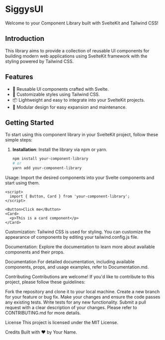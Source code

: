 # SiggysUI

Welcome to your Component Library built with SvelteKit and Tailwind CSS!

## Introduction

This library aims to provide a collection of reusable UI components for building modern web applications using SvelteKit framework with the styling powered by Tailwind CSS.

## Features

- 🚀 Reusable UI components crafted with Svelte.
- 🎨 Customizable styles using Tailwind CSS.
- 📦 Lightweight and easy to integrate into your SvelteKit projects.
- 🧩 Modular design for easy expansion and maintenance.

## Getting Started

To start using this component library in your SvelteKit project, follow these simple steps:

1. **Installation**: Install the library via npm or yarn.
   ```bash
   npm install your-component-library
   # or
   yarn add your-component-library
Usage: Import the desired components into your Svelte components and start using them.

```
<script>
  import { Button, Card } from 'your-component-library';
</script>

<Button>Click me</Button>
<Card>
  <p>This is a card component</p>
</Card>
```
Customization: Tailwind CSS is used for styling. You can customize the appearance of components by editing your tailwind.config.js file.

Documentation: Explore the documentation to learn more about available components and their props.

Documentation
For detailed documentation, including available components, props, and usage examples, refer to Documentation.md.

Contributing
Contributions are welcome! If you'd like to contribute to this project, please follow these guidelines:

Fork the repository and clone it to your local machine.
Create a new branch for your feature or bug fix.
Make your changes and ensure the code passes any existing tests.
Write tests for any new functionality.
Submit a pull request with a clear description of your changes.
Please refer to CONTRIBUTING.md for more details.

License
This project is licensed under the MIT License.

Credits
Built with ❤️ by Your Name.
